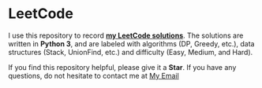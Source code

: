 # LeetCode

I use this repository to record **[my LeetCode solutions](https://github.com/Becomebright/LeetCode/issues)**. The solutions are written in **Python 3**, and are labeled with algorithms (DP, Greedy, etc.), data structures (Stack, UnionFind, etc.) and difficulty (Easy, Medium, and Hard).

If you find this repository helpful, please give it a **Star**. If you have any questions, do not hesitate to contact me at [My Email](mailto:shangzhe.di@gmail.com)
